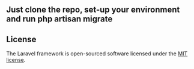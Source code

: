 ## Just clone the repo, set-up your environment and run php artisan migrate

## License

The Laravel framework is open-sourced software licensed under the [MIT license](https://opensource.org/licenses/MIT).
